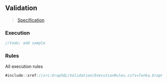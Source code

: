 ## Validation

> [Specification](https://facebook.github.io/graphql/June2018/#sec-Validation)

### Execution

```csharp
//todo: add sample
```

### Rules

All execution rules

```csharp
#include::xref://src:GraphQL/Validation/ExecutionRules.cs?s=Tanka.GraphQL.Validation.ExecutionRules.All
```
